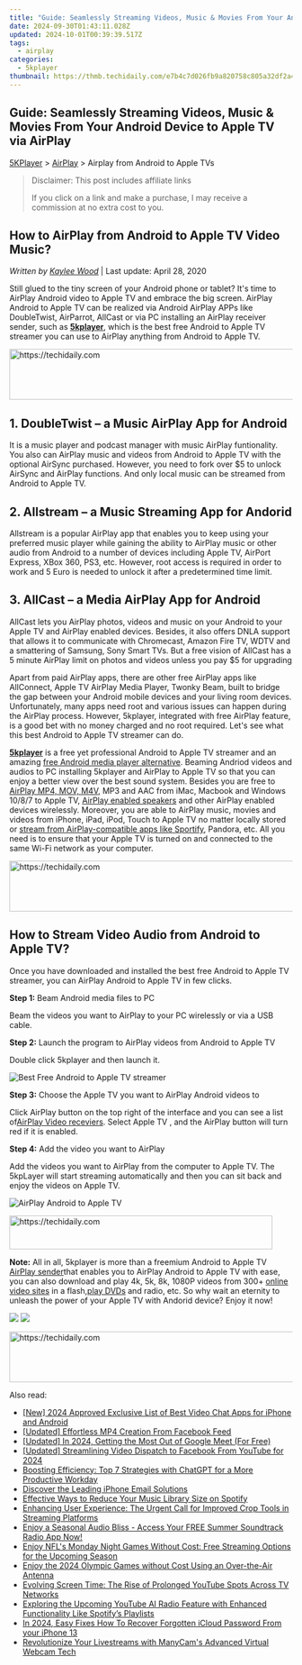 ```yaml
---
title: "Guide: Seamlessly Streaming Videos, Music & Movies From Your Android Device to Apple TV via AirPlay"
date: 2024-09-30T01:43:11.028Z
updated: 2024-10-01T00:39:39.517Z
tags:
  - airplay
categories:
  - 5kplayer
thumbnail: https://thmb.techidaily.com/e7b4c7d026fb9a820758c805a32df2a4b6a1efba9319850eda25937764e730c5.jpg
---
```


## Guide: Seamlessly Streaming Videos, Music & Movies From Your Android Device to Apple TV via AirPlay

[5KPlayer](https://tools.techidaily.com/5kplayer/products/) \> [AirPlay](https://tools.techidaily.com/5kplayer/airplay/) \> Airplay from Android to Apple TVs

>  Disclaimer: This post includes affiliate links
>
>  If you click on a link and make a purchase, I may receive a commission at no extra cost to you.
>

## How to AirPlay from Android to Apple TV Video Music?

 _Written by [Kaylee Wood](https://www.quora.com/profile/Amanda-Hu-21)_ | Last update: April 28, 2020

Still glued to the tiny screen of your Android phone or tablet? It's time to AirPlay Android video to Apple TV and embrace the big screen. AirPlay Android to Apple TV can be realized via Android AirPlay APPs like DoubleTwist, AirParrot, AllCast or via PC installing an AirPlay receiver sender, such as [**5kplayer**](https://tools.techidaily.com/5kplayer/products/), which is the best free Android to Apple TV streamer you can use to AirPlay anything from Android to Apple TV.

<!-- affiliate ads begin -->
<a href="https://imp.i357552.net/c/5597632/1030380/11832" target="_top" id="1030380">
  <img src="//a.impactradius-go.com/display-ad/11832-1030380" border="0" alt="https://techidaily.com" width="720" height="90"/>
</a>
<img height="0" width="0" src="https://imp.i357552.net/i/5597632/1030380/11832" style="position:absolute;visibility:hidden;" border="0" />
<!-- affiliate ads end -->

## 1\. DoubleTwist – a Music AirPlay App for Android

It is a music player and podcast manager with music AirPlay funtionality. You also can AirPlay music and videos from Android to Apple TV with the optional AirSync purchased. However, you need to fork over $5 to unlock AirSync and AirPlay functions. And only local music can be streamed from Android to Apple TV.

## 2\. Allstream – a Music Streaming App for Andorid

Allstream is a popular AirPlay app that enables you to keep using your preferred music player while gaining the ability to AirPlay music or other audio from Android to a number of devices including Apple TV, AirPort Express, XBox 360, PS3, etc. However, root access is required in order to work and 5 Euro is needed to unlock it after a predetermined time limit.

## 3\. AllCast – a Media AirPlay App for Android

AllCast lets you AirPlay photos, videos and music on your Android to your Apple TV and AirPlay enabled devices. Besides, it also offers DNLA support that allows it to communicate with Chromecast, Amazon Fire TV, WDTV and a smattering of Samsung, Sony Smart TVs. But a free vision of AllCast has a 5 minute AirPlay limit on photos and videos unless you pay $5 for upgrading

Apart from paid AirPlay apps, there are other free AirPlay apps like AllConnect, Apple TV AirPlay Media Player, Twonky Beam, built to bridge the gap between your Android mobile devices and your living room devices. Unfortunately, many apps need root and various issues can happen during the AirPlay process. However, 5kplayer, integrated with free AirPlay feature, is a good bet with no money charged and no root required. Let's see what this best Android to Apple TV streamer can do.

**[5kplayer](https://tools.techidaily.com/5kplayer/products/)** is a free yet professional Android to Apple TV streamer and an amazing [free Android media player alternative](https://tools.techidaily.com/5kplayer/video-music-player/). Beaming Andriod videos and audios to PC installing 5kplayer and AirPlay to Apple TV so that you can enjoy a better view over the best sound system. Besides you are free to [AirPlay MP4, MOV, M4V](https://tools.techidaily.com/5kplayer/airplay/), MP3 and AAC from iMac, Macbook and Windows 10/8/7 to Apple TV, [AirPlay enabled speakers](https://tools.techidaily.com/5kplayer/airplay/) and other AirPlay enabled devices wirelessly. Moreover, you are able to AirPlay music, movies and videos from iPhone, iPad, iPod, Touch to Apple TV no matter locally stored or [stream from AirPlay-compatible apps like Sportify](https://tools.techidaily.com/5kplayer/airplay/), Pandora, etc. All you need is to ensure that your Apple TV is turned on and connected to the same Wi-Fi network as your computer.

<!-- affiliate ads begin -->
<a href="https://zebaoaffiliateprogram.pxf.io/c/5597632/2137974/21526" target="_top" id="2137974">
  <img src="//a.impactradius-go.com/display-ad/21526-2137974" border="0" alt="https://techidaily.com" width="728" height="90"/>
</a>
<img height="0" width="0" src="https://zebaoaffiliateprogram.pxf.io/i/5597632/2137974/21526" style="position:absolute;visibility:hidden;" border="0" />
<!-- affiliate ads end -->

## How to Stream Video Audio from Android to Apple TV?

Once you have downloaded and installed the best free Android to Apple TV streamer, you can AirPlay Android to Apple TV in few clicks.

**Step 1:** Beam Android media files to PC

Beam the videos you want to AirPlay to your PC wirelessly or via a USB cable.

**Step 2:** Launch the program to AirPlay videos from Android to Apple TV

Double click 5kplayer and then launch it.  

![Best Free Android to Apple TV streamer](https://www.5kplayer.com/airplay/img/5kplayer.jpg) 

**Step 3:** Choose the Apple TV you want to AirPlay Android videos to

Click AirPlay button on the top right of the interface and you can see a list of[AirPlay Video receviers](https://tools.techidaily.com/5kplayer/airplay/). Select Apple TV , and the AirPlay button will turn red if it is enabled.

**Step 4:** Add the video you want to AirPlay

Add the videos you want to AirPlay from the computer to Apple TV. The 5kpLayer will start streaming automatically and then you can sit back and enjoy the videos on Apple TV.

![AirPlay Android to Apple TV](https://www.5kplayer.com/airplay/img/5k-airplay-airplay-with-win10-xsy-15021502.jpg) 

<!-- affiliate ads begin -->
<a href="https://review-au.sjv.io/c/5597632/2098703/14409" target="_top" id="2098703">
  <img src="//a.impactradius-go.com/display-ad/14409-2098703" border="0" alt="https://techidaily.com" width="468" height="60"/>
</a>
<img height="0" width="0" src="https://review-au.sjv.io/i/5597632/2098703/14409" style="position:absolute;visibility:hidden;" border="0" />
<!-- affiliate ads end -->

**Note:** All in all, 5kplayer is more than a freemium Android to Apple TV [AirPlay sender](https://tools.techidaily.com/5kplayer/airplay/)that enables you to AirPlay Android to Apple TV with ease, you can also download and play 4k, 5k, 8k, 1080P videos from 300+ [online video sites](https://tools.techidaily.com/5kplayer/youtube-download/) in a flash,[play DVDs](https://tools.techidaily.com/5kplayer/video-music-player/) and radio, etc. So why wait an eternity to unleash the power of your Apple TV with Andorid device? Enjoy it now!

[![](https://www.5kplayer.com/airplay/../button/freedownwhitewin.png)](https://tools.techidaily.com/5kplayer/products/) [![](https://www.5kplayer.com/airplay/../button/freedownbackmac.png)](https://tools.techidaily.com/5kplayer/products/)

<!-- affiliate ads begin -->
<a href="https://appsumo.8odi.net/c/5597632/2075462/7443" target="_top" id="2075462">
  <img src="//a.impactradius-go.com/display-ad/7443-2075462" border="0" alt="https://techidaily.com" width="728" height="90"/>
</a>
<img height="0" width="0" src="https://appsumo.8odi.net/i/5597632/2075462/7443" style="position:absolute;visibility:hidden;" border="0" />
<!-- affiliate ads end -->

<ins class="adsbygoogle"
     style="display:block"
     data-ad-format="autorelaxed"
     data-ad-client="ca-pub-7571918770474297"
     data-ad-slot="1223367746"></ins>

<ins class="adsbygoogle"
     style="display:block"
     data-ad-client="ca-pub-7571918770474297"
     data-ad-slot="8358498916"
     data-ad-format="auto"
     data-full-width-responsive="true"></ins>

<span class="atpl-alsoreadstyle">Also read:</span>
<div><ul>
<li><a href="https://remote-screen-capture.techidaily.com/new-2024-approved-exclusive-list-of-best-video-chat-apps-for-iphone-and-android/"><u>[New] 2024 Approved Exclusive List of Best Video Chat Apps for iPhone and Android</u></a></li>
<li><a href="https://facebook-video-content.techidaily.com/updated-effortless-mp4-creation-from-facebook-feed/"><u>[Updated] Effortless MP4 Creation From Facebook Feed</u></a></li>
<li><a href="https://digital-screen-recording.techidaily.com/updated-in-2024-getting-the-most-out-of-google-meet-for-free/"><u>[Updated] In 2024, Getting the Most Out of Google Meet (For Free)</u></a></li>
<li><a href="https://youtube-tips.techidaily.com/ed-streamlining-video-dispatch-to-facebook-from-youtube-for-2024/"><u>[Updated] Streamlining Video Dispatch to Facebook From YouTube for 2024</u></a></li>
<li><a href="https://tech-haven.techidaily.com/boosting-efficiency-top-7-strategies-with-chatgpt-for-a-more-productive-workday/"><u>Boosting Efficiency: Top 7 Strategies with ChatGPT for a More Productive Workday</u></a></li>
<li><a href="https://tech-recovery.techidaily.com/discover-the-leading-iphone-email-solutions/"><u>Discover the Leading iPhone Email Solutions</u></a></li>
<li><a href="https://media-tips.techidaily.com/effective-ways-to-reduce-your-music-library-size-on-spotify/"><u>Effective Ways to Reduce Your Music Library Size on Spotify</u></a></li>
<li><a href="https://media-tips.techidaily.com/enhancing-user-experience-the-urgent-call-for-improved-crop-tools-in-streaming-platforms/"><u>Enhancing User Experience: The Urgent Call for Improved Crop Tools in Streaming Platforms</u></a></li>
<li><a href="https://media-tips.techidaily.com/enjoy-a-seasonal-audio-bliss-access-your-free-summer-soundtrack-radio-app-now/"><u>Enjoy a Seasonal Audio Bliss - Access Your FREE Summer Soundtrack Radio App Now!</u></a></li>
<li><a href="https://media-tips.techidaily.com/enjoy-nfls-monday-night-games-without-cost-free-streaming-options-for-the-upcoming-season/"><u>Enjoy NFL's Monday Night Games Without Cost: Free Streaming Options for the Upcoming Season</u></a></li>
<li><a href="https://media-tips.techidaily.com/enjoy-the-2024-olympic-games-without-cost-using-an-over-the-air-antenna/"><u>Enjoy the 2024 Olympic Games without Cost Using an Over-the-Air Antenna</u></a></li>
<li><a href="https://media-tips.techidaily.com/evolving-screen-time-the-rise-of-prolonged-youtube-spots-across-tv-networks/"><u>Evolving Screen Time: The Rise of Prolonged YouTube Spots Across TV Networks</u></a></li>
<li><a href="https://media-tips.techidaily.com/exploring-the-upcoming-youtube-ai-radio-feature-with-enhanced-functionality-like-spotifys-playlists/"><u>Exploring the Upcoming YouTube AI Radio Feature with Enhanced Functionality Like Spotify’s Playlists</u></a></li>
<li><a href="https://activate-lock.techidaily.com/in-2024-easy-fixes-how-to-recover-forgotten-icloud-password-from-your-iphone-13-by-drfone-ios/"><u>In 2024, Easy Fixes How To Recover Forgotten iCloud Password From your iPhone 13</u></a></li>
<li><a href="https://some-approaches.techidaily.com/revolutionize-your-livestreams-with-manycams-advanced-virtual-webcam-tech/"><u>Revolutionize Your Livestreams with ManyCam's Advanced Virtual Webcam Tech</u></a></li>
</ul></div>

